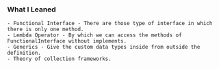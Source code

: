 ### What I Leaned

    - Functional Interface - There are those type of interface in which there is only one method.
    - Lembda Operator - By which we can access the methods of FunctionalInterface without implements.
    - Generics - Give the custom data types inside from outside the definition.
    - Theory of collection frameworks.
